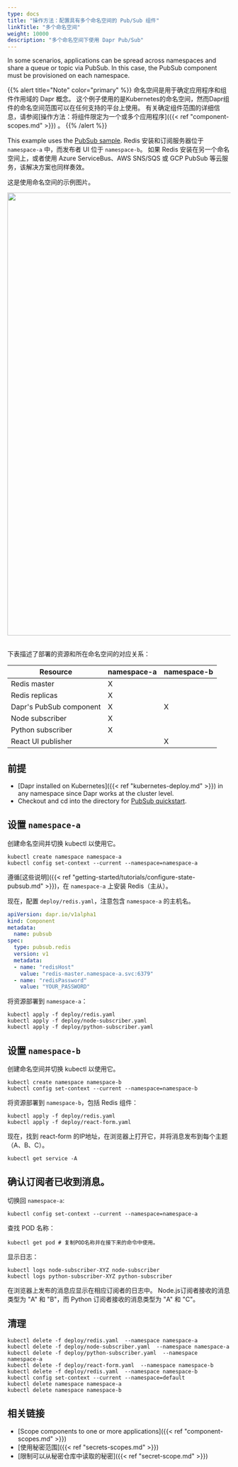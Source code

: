 ```yaml
---
type: docs
title: "操作方法：配置具有多个命名空间的 Pub/Sub 组件"
linkTitle: "多个命名空间"
weight: 10000
description: "多个命名空间下使用 Dapr Pub/Sub"
---
```


In some scenarios, applications can be spread across namespaces and share a queue or topic via PubSub. In this case, the PubSub component must be provisioned on each namespace.

{{% alert title="Note" color="primary" %}}
命名空间是用于确定应用程序和组件作用域的 Dapr 概念。 这个例子使用的是Kubernetes的命名空间，然而Dapr组件的命名空间范围可以在任何支持的平台上使用。 有关确定组件范围的详细信息，请参阅[操作方法：将组件限定为一个或多个应用程序]({{< ref "component-scopes.md" >}}) 。
{{% /alert %}}

This example uses the [PubSub sample](https://github.com/dapr/quickstarts/tree/master/tutorials/pub-sub). Redis 安装和订阅服务器位于 ` namespace-a` 中，而发布者 UI 位于 `namespace-b`。 如果 Redis 安装在另一个命名空间上，或者使用 Azure ServiceBus、AWS SNS/SQS 或 GCP PubSub 等云服务，该解决方案也同样奏效。

这是使用命名空间的示例图片。

<img src="/images/pubsub-multiple-namespaces.png" width=1000>
<br></br>

下表描述了部署的资源和所在命名空间的对应关系：

| Resource                | namespace-a | namespace-b |
| ----------------------- | ----------- | ----------- |
| Redis master            | X           |             |
| Redis replicas          | X           |             |
| Dapr's PubSub component | X           | X           |
| Node subscriber         | X           |             |
| Python subscriber       | X           |             |
| React UI publisher      |             | X           |

## 前提

* [Dapr installed on Kubernetes]({{< ref "kubernetes-deploy.md" >}}) in any namespace since Dapr works at the cluster level.
* Checkout and cd into the directory for [PubSub quickstart](https://github.com/dapr/quickstarts/tree/master/tutorials/pub-sub).

## 设置 `namespace-a`

创建命名空间并切换 kubectl 以使用它。
```
kubectl create namespace namespace-a
kubectl config set-context --current --namespace=namespace-a
```

遵循[这些说明]({{< ref "getting-started/tutorials/configure-state-pubsub.md" >}})，在 `namespace-a` 上安装 Redis（主从）。

现在，配置 `deploy/redis.yaml`，注意包含 `namespace-a` 的主机名。

```yaml
apiVersion: dapr.io/v1alpha1
kind: Component
metadata:
  name: pubsub
spec:
  type: pubsub.redis
  version: v1
  metadata:
  - name: "redisHost"
    value: "redis-master.namespace-a.svc:6379"
  - name: "redisPassword"
    value: "YOUR_PASSWORD"
```

将资源部署到 `namespace-a`：
```
kubectl apply -f deploy/redis.yaml
kubectl apply -f deploy/node-subscriber.yaml
kubectl apply -f deploy/python-subscriber.yaml
```

## 设置 `namespace-b`

创建命名空间并切换 kubectl 以使用它。
```
kubectl create namespace namespace-b
kubectl config set-context --current --namespace=namespace-b
```

将资源部署到 `namespace-b`，包括 Redis 组件：
```
kubectl apply -f deploy/redis.yaml
kubectl apply -f deploy/react-form.yaml
```

现在，找到 react-form 的IP地址，在浏览器上打开它，并将消息发布到每个主题（A、B、C）。
```
kubectl get service -A
```

## 确认订阅者已收到消息。

切换回 `namespace-a`:
```
kubectl config set-context --current --namespace=namespace-a
```

查找 POD 名称：
```
kubectl get pod # 复制POD名称并在接下来的命令中使用。
```

显示日志：
```
kubectl logs node-subscriber-XYZ node-subscriber
kubectl logs python-subscriber-XYZ python-subscriber
```

在浏览器上发布的消息应显示在相应订阅者的日志中。 Node.js订阅者接收的消息类型为 "A" 和 "B"，而 Python 订阅者接收的消息类型为 "A" 和 "C"。

## 清理

```
kubectl delete -f deploy/redis.yaml  --namespace namespace-a
kubectl delete -f deploy/node-subscriber.yaml  --namespace namespace-a
kubectl delete -f deploy/python-subscriber.yaml  --namespace namespace-a
kubectl delete -f deploy/react-form.yaml  --namespace namespace-b
kubectl delete -f deploy/redis.yaml  --namespace namespace-b
kubectl config set-context --current --namespace=default
kubectl delete namespace namespace-a
kubectl delete namespace namespace-b
```

## 相关链接

- [Scope components to one or more applications]({{< ref "component-scopes.md" >}})
- [使用秘密范围]({{< ref "secrets-scopes.md" >}})
- [限制可以从秘密仓库中读取的秘密]({{< ref "secret-scope.md" >}})

